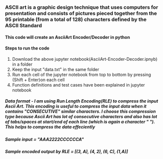 ### ASCII art is a graphic design technique that uses computers for presentation and consists of pictures pieced together from the 95 printable (from a total of 128) characters defined by the ASCII Standard

#### This code will create an AsciiArt Encoder/Decoder in python

#### Steps to run the code
1. Download the above jupyter notebook(AsciiArt-Encoder-Decoder.ipnyb) in a folder
2. Keep the input "data.txt" in the same folder
3. Run each cell of the jupyter notebook from top to bottom by pressing (Shift + Enter)on each cell
4. Function definitions and test cases have been explained in jupyter notebook

##### Data format - I am using Run Length Encoding(RLE) to compress the input Ascii Art. This encoding is useful to compress the input data when it contains "CONSECUTIVE" similar characters. I choose this compression type because Ascii Art has lot of consecutive characters and also has lot of tabs/spaces at start/end of each line (which is again a character " "). This helps to compress the data effeciently
##### Sample input = "AAA2222CCCCCCA"  
##### Sample encoded output by RLE = [(3, A), (4, 2), (6, C), (1,A)]
